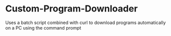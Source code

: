 # Custom-Program-Downloader
Uses a batch script combined with curl to download programs automatically on a PC using the command prompt
